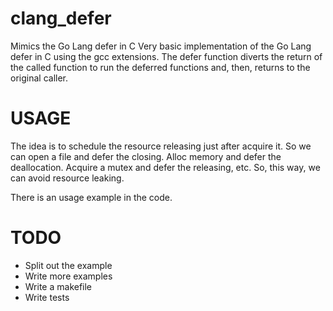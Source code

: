 clang_defer
===========

Mimics the Go Lang defer in C 
Very basic implementation of the Go Lang defer in C using the gcc extensions. The defer function diverts the return of the called function to run the deferred functions and, then, returns to the original caller. 


USAGE
====
The idea is to schedule the resource releasing just after acquire it. So we can open a file and defer the closing. Alloc memory and defer the deallocation. Acquire a mutex and defer the releasing, etc. So, this way, we can avoid resource leaking.

There is an usage example in the code.


TODO
====
- Split out the example
- Write more examples
- Write a makefile
- Write tests



